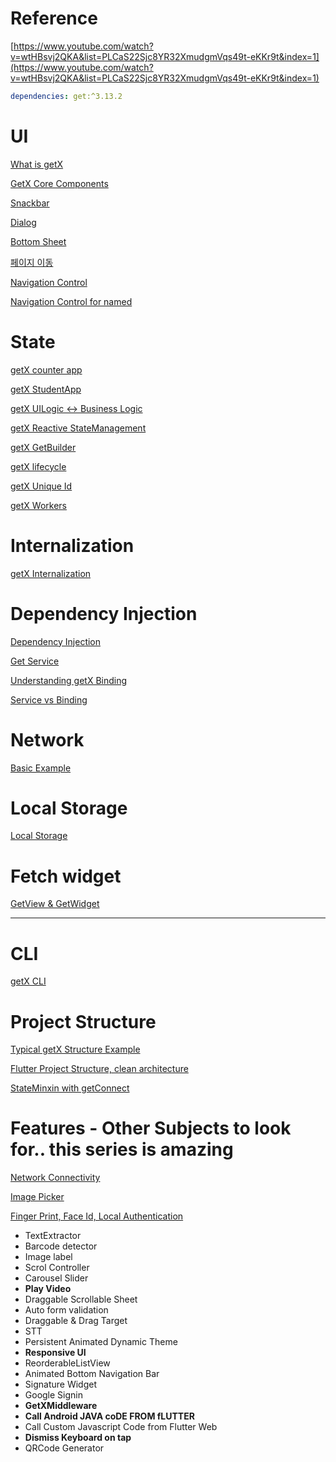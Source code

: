 # Reference

[https://www.youtube.com/watch?v=wtHBsvj2QKA&list=PLCaS22Sjc8YR32XmudgmVqs49t-eKKr9t&index=1](https://www.youtube.com/watch?v=wtHBsvj2QKA&list=PLCaS22Sjc8YR32XmudgmVqs49t-eKKr9t&index=1)

```yaml
dependencies: get:^3.13.2
```

# UI

[What is getX](https://www.notion.so/What-is-getX-9482a91449814deda27caae5f8297ac9)

[GetX Core Components](https://www.notion.so/GetX-Core-Components-e136ea8b235a4e3aa2e03829010ae2e4)

[Snackbar](https://www.notion.so/Snackbar-7952e8f2683347aab60e5507f5b6f384)

[Dialog](https://www.notion.so/Dialog-a02a63b91b9e4f90b69dfcefb4143ad4)

[Bottom Sheet](https://www.notion.so/Bottom-Sheet-c30ed30615f44c4d92ac12858ab2ba0a)

[페이지 이동](https://velog.io/@chjo0330/Flutter-GetX를-이용한-Navigation페이지-이동) 

[Navigation Control](https://www.notion.so/Navigation-Control-89b2233069754769bf92d6172f8ec7df)

[Navigation Control for named ](https://www.notion.so/Navigation-Control-for-named-fd15dfdcc68541db9d6a911733912602)

# State

[getX counter app](https://www.notion.so/getX-counter-app-0606e97f8cf74929af9aaddc9b1ac6e6)

[getX StudentApp](https://www.notion.so/getX-StudentApp-86f060f2172e4551a1cf6fcfdaa53e19)

[getX UILogic ↔ Business Logic ](https://www.notion.so/getX-UILogic-Business-Logic-82d45c6ccca8471a860709fbdaafecbd)

[getX Reactive StateManagement](https://www.notion.so/getX-Reactive-StateManagement-a571ad1037c94efda12d378a4abb7515)

[getX GetBuilder](https://www.notion.so/getX-GetBuilder-f6ae60d4740c4a0188293e548c0a7bbc)

[getX lifecycle](https://www.notion.so/getX-lifecycle-a92cf86a22d14507b3e20806bccbf739)

[getX Unique Id](https://www.notion.so/getX-Unique-Id-1eb67d30b91b497092375a1e92258565)

[getX Workers ](https://www.notion.so/getX-Workers-fe263d6ac6bf4f81b9acb50674f7c622)

# Internalization

[getX Internalization](https://www.notion.so/getX-Internalization-0bea579f7cbe40c0af06f718315f6d8e)

# Dependency Injection

[Dependency Injection](https://www.notion.so/Dependency-Injection-093724d8018c49ea92f2590737f5feed)

[Get Service](https://www.notion.so/Get-Service-9790674c71974768937aa0b86c491884)

[Understanding getX Binding](https://www.notion.so/Understanding-getX-Binding-9c447cdb7e824e179d5431d482fbd11a)

[Service vs Binding](https://www.notion.so/Service-vs-Binding-df11f3f5212046119053a808d12e540a)

# Network

[Basic Example](https://www.notion.so/Basic-Example-1dcc47f74f324d898e951af7038cb903)

# Local Storage

[Local Storage](https://www.notion.so/Local-Storage-e1bc57f5ad15415ca0ad7c120e351dab)

# Fetch widget

[GetView & GetWidget](https://www.notion.so/GetView-GetWidget-8bbe40c9c09a4ff192b65a819f876b03)

---

# CLI

[getX CLI](https://www.notion.so/getX-CLI-15ba35f9910246f2b83e5aaa1e11e761)

# Project Structure

[Typical getX Structure Example](https://www.notion.so/Typical-getX-Structure-Example-e0e3216de9bf4c6796ae17dde6c3c7a5)

[Flutter Project Structure, clean architecture ](https://www.notion.so/Flutter-Project-Structure-clean-architecture-2bb69d7b56d64b159008c199282c1a2f)

[StateMinxin with getConnect](https://www.notion.so/StateMinxin-with-getConnect-4115db50598347aaa2e44541568c51ad)

# Features - Other Subjects to look for.. this series is amazing

[Network Connectivity ](https://www.notion.so/Network-Connectivity-762d8f17efce47048a0743410ace57f4)

[Image Picker](https://www.notion.so/Image-Picker-7b1b345e7a1040cf93408459b5f656c5)

[Finger Print, Face Id, Local Authentication](https://www.notion.so/Finger-Print-Face-Id-Local-Authentication-93a32db365234fb1a7055f5a816f25c1)

- TextExtractor
- Barcode detector
- Image label
- Scrol Controller
- Carousel Slider
- **Play Video**
- Draggable Scrollable Sheet
- Auto form validation
- Draggable & Drag Target
- STT
- Persistent Animated Dynamic Theme
- **Responsive UI**
- ReorderableListView
- Animated Bottom Navigation Bar
- Signature Widget
- Google Signin
- **GetXMiddleware**
- **Call Android JAVA coDE FROM fLUTTER**
- Call Custom Javascript Code from Flutter Web
- **Dismiss Keyboard on tap**
- QRCode Generator